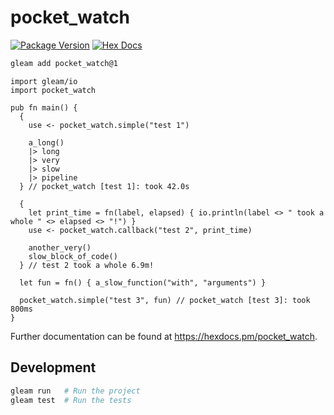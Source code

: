# pocket_watch

[![Package Version](https://img.shields.io/hexpm/v/pocket_watch)](https://hex.pm/packages/pocket_watch)
[![Hex Docs](https://img.shields.io/badge/hex-docs-ffaff3)](https://hexdocs.pm/pocket_watch/)

```sh
gleam add pocket_watch@1
```
```gleam
import gleam/io
import pocket_watch

pub fn main() {
  {
    use <- pocket_watch.simple("test 1")

    a_long()
    |> long
    |> very
    |> slow
    |> pipeline
  } // pocket_watch [test 1]: took 42.0s

  {
    let print_time = fn(label, elapsed) { io.println(label <> " took a whole " <> elapsed <> "!") }
    use <- pocket_watch.callback("test 2", print_time)

    another_very()
    slow_block_of_code()
  } // test 2 took a whole 6.9m!

  let fun = fn() { a_slow_function("with", "arguments") }
  
  pocket_watch.simple("test 3", fun) // pocket_watch [test 3]: took 800ms
}
```

Further documentation can be found at <https://hexdocs.pm/pocket_watch>.

## Development

```sh
gleam run   # Run the project
gleam test  # Run the tests
```
